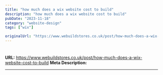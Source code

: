 ```yaml
---
title: "how much does a wix website cost to build"
description: "how much does a wix website cost to build"
pubDate: "2023-11-18"
category: "website-design"
tags: ["wix"]

originalUrl: "https://www.webuildstores.co.uk/post/how-much-does-a-wix-website-cost-to-build"
---
```


# 

**URL:** https://www.webuildstores.co.uk/post/how-much-does-a-wix-website-cost-to-build
**Meta Description:** 

---


